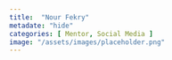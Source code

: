 ```yaml
---
title:  "Nour Fekry"
metadate: "hide"
categories: [ Mentor, Social Media ]
image: "/assets/images/placeholder.png"
---
```

